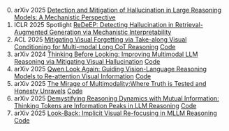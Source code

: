 0. arXiv 2025 [Detection and Mitigation of Hallucination in Large Reasoning Models: A Mechanistic Perspective](https://arxiv.org/abs/2505.12886)
1. ICLR 2025 Spotlight [ReDeEP: Detecting Hallucination in Retrieval-Augmented Generation via Mechanistic Interpretability](https://arxiv.org/abs/2410.11414)
2. ACL 2025 [Mitigating Visual Forgetting via Take-along Visual Conditioning for Multi-modal Long CoT Reasoning](https://arxiv.org/abs/2503.13360) [Code](https://github.com/sun-hailong/TVC)
3. arXiv 2024 [Thinking Before Looking: Improving Multimodal LLM Reasoning via Mitigating Visual Hallucination](https://arxiv.org/abs/2411.12591) [Code](https://github.com/Terry-Xu-666/visual_inference_chain)
4. arXiv 2025 [Qwen Look Again: Guiding Vision-Language Reasoning Models to Re-attention Visual Information](https://www.arxiv.org/abs/2505.23558) [Code](https://github.com/Liar406/Look_Again)
5. arXiv 2025 [The Mirage of Multimodality:Where Truth is Tested and Honesty Unravels](https://arxiv.org/abs/2505.20214) [Code](https://github.com/truthfulvqa/TruthfulVQA_code)
6. arXiv 2025 [Demystifying Reasoning Dynamics with Mutual Information: Thinking Tokens are Information Peaks in LLM Reasoning](https://arxiv.org/abs/2506.02867) [Code](https://github.com/ChnQ/MI-Peaks)
7. arXiv 2025 [Look-Back: Implicit Visual Re-focusing in MLLM Reasoning](https://arxiv.org/abs/2507.03019) [Code](https://github.com/PKU-YuanGroup/Look-Back)